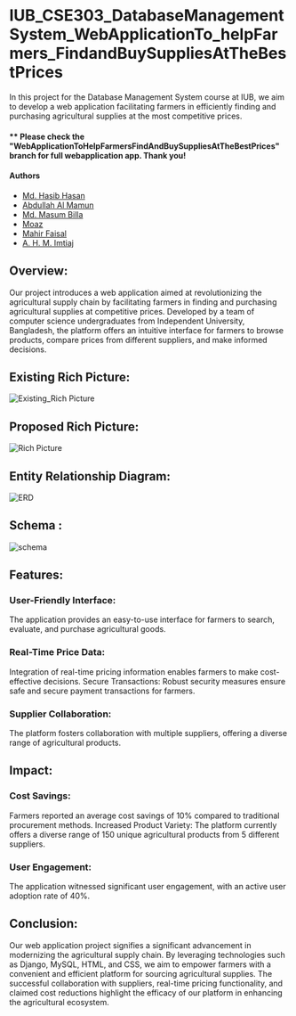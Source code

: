 # IUB_CSE303_DatabaseManagementSystem_WebApplicationTo_helpFarmers_FindandBuySuppliesAtTheBestPrices
In this project for the Database Management System course at IUB, we aim to develop a web application facilitating farmers in efficiently finding and purchasing agricultural supplies at the most competitive prices.


#### ** Please check the "WebApplicationToHelpFarmersFindAndBuySuppliesAtTheBestPrices" branch for full webapplication app. Thank you!


#### Authors

- [Md. Hasib Hasan](https://github.com/hasibhasan-github) 
- [Abdullah Al Mamun](https://github.com/abdullah2111) 
- [Md. Masum Billa](https://github.com/Maasum0895) 
- [Moaz](https://github.com/Moaz1511) 
- [Mahir Faisal](https://github.com/MFShowmik06) 
- [A. H. M. Imtiaj](https://github.com/Imtiaj09) 



## Overview:
Our project introduces a web application aimed at revolutionizing the agricultural supply chain by facilitating farmers in finding and purchasing agricultural supplies at competitive prices. Developed by a team of computer science undergraduates from Independent University, Bangladesh, the platform offers an intuitive interface for farmers to browse products, compare prices from different suppliers, and make informed decisions.

## Existing Rich Picture:

![Existing_Rich Picture](https://github.com/hasibhasan-github/IUB_CSE303_DatabaseManagementSystem_WebApplicationTo_helpFarmers_FindandBuySuppliesAtTheBestPrices/assets/117869442/fbc80c4c-8578-4147-94db-a7bf05e5fd6e)


## Proposed Rich Picture:

![Rich Picture](https://github.com/hasibhasan-github/IUB_CSE303_DatabaseManagementSystem_WebApplicationTo_helpFarmers_FindandBuySuppliesAtTheBestPrices/assets/117869442/5ddc42c8-e15d-4792-8397-1247823e46fa)


## Entity Relationship Diagram:

![ERD](https://github.com/hasibhasan-github/IUB_CSE303_DatabaseManagementSystem_WebApplicationTo_helpFarmers_FindandBuySuppliesAtTheBestPrices/assets/117869442/40835720-5021-4f75-96e3-64203f8dd875)


## Schema :

![schema](https://github.com/hasibhasan-github/IUB_CSE303_DatabaseManagementSystem_WebApplicationTo_helpFarmers_FindandBuySuppliesAtTheBestPrices/assets/117869442/7a2bab7f-7df4-47b1-8f0d-bfa9857532e5)


## Features:
### User-Friendly Interface: 
The application provides an easy-to-use interface for farmers to search, evaluate, and purchase agricultural goods.
### Real-Time Price Data: 
Integration of real-time pricing information enables farmers to make cost-effective decisions.
Secure Transactions: Robust security measures ensure safe and secure payment transactions for farmers.
### Supplier Collaboration: 
The platform fosters collaboration with multiple suppliers, offering a diverse range of agricultural products.
## Impact:
### Cost Savings: 
Farmers reported an average cost savings of 10% compared to traditional procurement methods.
Increased Product Variety: The platform currently offers a diverse range of 150 unique agricultural products from 5 different suppliers.
### User Engagement: 
The application witnessed significant user engagement, with an active user adoption rate of 40%.
## Conclusion:
Our web application project signifies a significant advancement in modernizing the agricultural supply chain. By leveraging technologies such as Django, MySQL, HTML, and CSS, we aim to empower farmers with a convenient and efficient platform for sourcing agricultural supplies. The successful collaboration with suppliers, real-time pricing functionality, and claimed cost reductions highlight the efficacy of our platform in enhancing the agricultural ecosystem.



